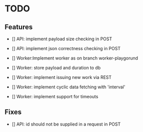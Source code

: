# TODO

## Features

- [] API: implement payload size checking in POST
- [] API: implement json correctness checking in POST

- [] Worker:Implement worker as on branch worker-playgorund
- [] Worker: store payload and duration to db
- [] Worker: implement issuing new work via REST
- [] Worker: implement cyclic data fetching with 'interval'
- [] Worker: implement support for timeouts

## Fixes

- [] API: id should not be supplied in a request in POST